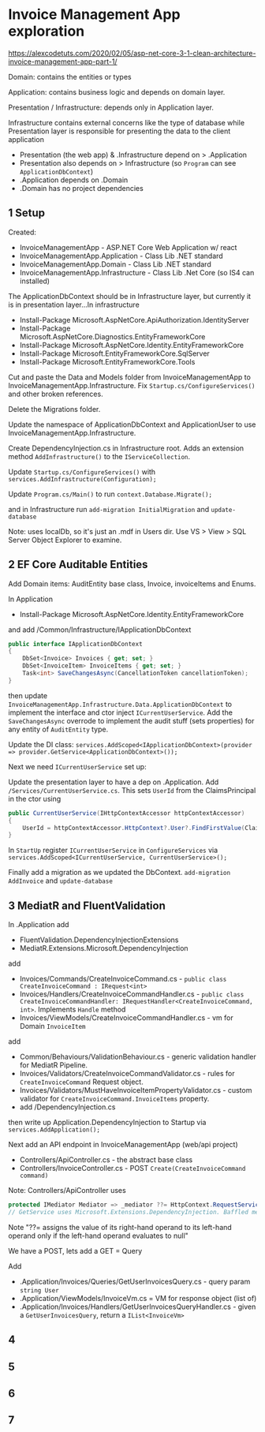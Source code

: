 # Invoice Management App exploration

 https://alexcodetuts.com/2020/02/05/asp-net-core-3-1-clean-architecture-invoice-management-app-part-1/

Domain: contains the entities or types

Application: contains business logic and depends on domain layer.

Presentation / Infrastructure: depends only in Application layer.

Infrastructure contains external concerns like the type of database while Presentation layer is responsible for presenting the data to the client application

+ Presentation (the web app) & .Infrastructure depend on > .Application
+ Presentation also depends on > Infrastructure (so `Program` can see `ApplicationDbContext`)
+ .Application depends on .Domain
+ .Domain has no project dependencies

## 1 Setup

Created:

+ InvoiceManagementApp - ASP.NET Core Web Application w/ react
+ InvoiceManagementApp.Application - Class Lib .NET standard
+ InvoiceManagementApp.Domain - Class Lib .NET standard
+ InvoiceManagementApp.Infrastructure - Class Lib .Net Core (so IS4 can installed)

The ApplicationDbContext should be in Infrastructure layer, but currently it is in presentation layer...In infrastructure

+ Install-Package Microsoft.AspNetCore.ApiAuthorization.IdentityServer
+ Install-Package Microsoft.AspNetCore.Diagnostics.EntityFrameworkCore
+ Install-Package Microsoft.AspNetCore.Identity.EntityFrameworkCore
+ Install-Package Microsoft.EntityFrameworkCore.SqlServer
+ Install-Package Microsoft.EntityFrameworkCore.Tools

Cut and paste the Data and Models folder from InvoiceManagementApp to InvoiceManagementApp.Infrastructure. Fix `Startup.cs/ConfigureServices()` and other broken references.

Delete the Migrations folder.

Update the namespace of ApplicationDbContext and ApplicationUser to use InvoiceManagementApp.Infrastructure.

Create DependencyInjection.cs in Infrastructure root. Adds an extension method `AddInfrastructure()` to the `IServiceCollection`.

 Update `Startup.cs/ConfigureServices()` with `services.AddInfrastructure(Configuration);`

 Update `Program.cs/Main()` to run `context.Database.Migrate();`

 and in Infrastructure run `add-migration InitialMigration` and `update-database`

 Note: uses localDb, so it's just an .mdf in Users dir. Use VS > View > SQL Server Object Explorer to examine.

## 2 EF Core Auditable Entities

Add Domain items: AuditEntity base class, Invoice, invoiceItems and Enums.

In Application

+ Install-Package Microsoft.AspNetCore.Identity.EntityFrameworkCore

and add /Common/Infrastructure/IApplicationDbContext

```c#
public interface IApplicationDbContext
{
    DbSet<Invoice> Invoices { get; set; } 
    DbSet<InvoiceItem> InvoiceItems { get; set; } 
    Task<int> SaveChangesAsync(CancellationToken cancellationToken);
}
```

then update `InvoiceManagementApp.Infrastructure.Data.ApplicationDbContext` to implement the interface and ctor inject `ICurrentUserService`. Add the `SaveChangesAsync` overrode to implement the audit stuff (sets properties) for any entity of `AuditEntity` type.

Update the DI class: `services.AddScoped<IApplicationDbContext>(provider => provider.GetService<ApplicationDbContext>());`

Next we need `ICurrentUserService` set up:

Update the presentation layer to have a dep on .Application. Add `/Services/CurrentUserService.cs`. This sets `UserId` from the ClaimsPrincipal in the ctor using

```c#
public CurrentUserService(IHttpContextAccessor httpContextAccessor)
{
    UserId = httpContextAccessor.HttpContext?.User?.FindFirstValue(ClaimTypes.NameIdentifier);
}
```

In `StartUp` register `ICurrentUserService` in `ConfigureServices` via `services.AddScoped<ICurrentUserService, CurrentUserService>();`

Finally add a migration as we updated the DbContext. `add-migration AddInvoice` and `update-database`

## 3 MediatR and FluentValidation

In .Application add

+ FluentValidation.DependencyInjectionExtensions
+ MediatR.Extensions.Microsoft.DependencyInjection

add 

+ Invoices/Commands/CreateInvoiceCommand.cs -  `public class CreateInvoiceCommand : IRequest<int>`
+ Invoices/Handlers/CreateInvoiceCommandHandler.cs - `public class CreateInvoiceCommandHandler: IRequestHandler<CreateInvoiceCommand, int>`. Implements `Handle` method
+ Invoices/ViewModels/CreateInvoiceCommandHandler.cs - vm for Domain `InvoiceItem`

add

+ Common/Behaviours/ValidationBehaviour.cs - generic validation handler for MediatR Pipeline.
+ Invoices/Validators/CreateInvoiceCommandValidator.cs - rules for `CreateInvoiceCommand` Request object.
+ Invoices/Validators/MustHaveInvoiceItemPropertyValidator.cs - custom validator for `CreateInvoiceCommand.InvoiceItems` property.
+ add /DependencyInjection.cs

then write up Application.DependencyInjection to Startup via `services.AddApplication();`

Next add an API endpoint in InvoiceManagementApp (web/api project)

+ Controllers/ApiController.cs - the abstract base class
+ Controllers/InvoiceController.cs - POST `Create(CreateInvoiceCommand command)`

Note: Controllers/ApiController uses

```c#
protected IMediator Mediator => _mediator ??= HttpContext.RequestServices.GetService<IMediator>();
// GetService uses Microsoft.Extensions.DependencyInjection. Baffled me for a moment.
```

Note "??= assigns the value of its right-hand operand to its left-hand operand only if the left-hand operand evaluates to null"

We have a POST, lets add a GET = Query

Add

+ .Application/Invoices/Queries/GetUserInvoicesQuery.cs - query param `string User`
+ .Application/ViewModels/InvoiceVm.cs = VM for response object (list of)
+ .Application/Invoices/Handlers/GetUserInvoicesQueryHandler.cs - given a `GetUserInvoicesQuery`, return a `IList<InvoiceVm>`

## 4
## 5
## 6
## 7
